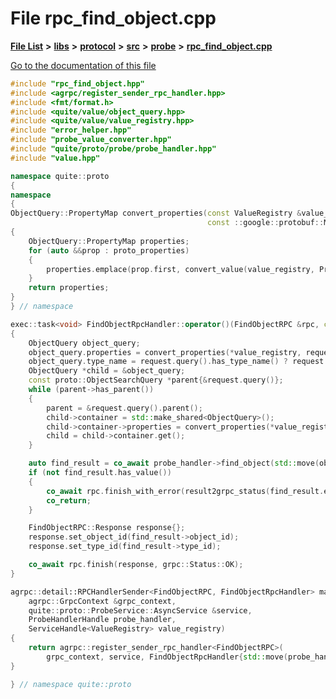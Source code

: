 

# File rpc\_find\_object.cpp

[**File List**](files.md) **>** [**libs**](dir_6719ab1f1f7655efc2fa43f7eb574fd1.md) **>** [**protocol**](dir_256d27db1e44b9b04d67f4c92d3fc698.md) **>** [**src**](dir_62c749a433f68b441b7c0425b5469d66.md) **>** [**probe**](dir_8a7b54f280cdd6b46c67f9938f379d86.md) **>** [**rpc\_find\_object.cpp**](rpc__find__object_8cpp.md)

[Go to the documentation of this file](rpc__find__object_8cpp.md)


```C++
#include "rpc_find_object.hpp"
#include <agrpc/register_sender_rpc_handler.hpp>
#include <fmt/format.h>
#include <quite/value/object_query.hpp>
#include <quite/value/value_registry.hpp>
#include "error_helper.hpp"
#include "probe_value_converter.hpp"
#include "quite/proto/probe/probe_handler.hpp"
#include "value.hpp"

namespace quite::proto
{
namespace
{
ObjectQuery::PropertyMap convert_properties(const ValueRegistry &value_registry,
                                            const ::google::protobuf::Map<std::string, Value> &proto_properties)
{
    ObjectQuery::PropertyMap properties;
    for (auto &&prop : proto_properties)
    {
        properties.emplace(prop.first, convert_value(value_registry, ProbeValueConverter{}, prop.second));
    }
    return properties;
}
} // namespace

exec::task<void> FindObjectRpcHandler::operator()(FindObjectRPC &rpc, const FindObjectRPC::Request &request)
{
    ObjectQuery object_query;
    object_query.properties = convert_properties(*value_registry, request.query().properties());
    object_query.type_name = request.query().has_type_name() ? request.query().type_name() : "";
    ObjectQuery *child = &object_query;
    const proto::ObjectSearchQuery *parent{&request.query()};
    while (parent->has_parent())
    {
        parent = &request.query().parent();
        child->container = std::make_shared<ObjectQuery>();
        child->container->properties = convert_properties(*value_registry, parent->properties());
        child = child->container.get();
    }

    auto find_result = co_await probe_handler->find_object(std::move(object_query));
    if (not find_result.has_value())
    {
        co_await rpc.finish_with_error(result2grpc_status(find_result.error()));
        co_return;
    }

    FindObjectRPC::Response response{};
    response.set_object_id(find_result->object_id);
    response.set_type_id(find_result->type_id);

    co_await rpc.finish(response, grpc::Status::OK);
}

agrpc::detail::RPCHandlerSender<FindObjectRPC, FindObjectRpcHandler> make_rpc_find_object(
    agrpc::GrpcContext &grpc_context,
    quite::proto::ProbeService::AsyncService &service,
    ProbeHandlerHandle probe_handler,
    ServiceHandle<ValueRegistry> value_registry)
{
    return agrpc::register_sender_rpc_handler<FindObjectRPC>(
        grpc_context, service, FindObjectRpcHandler{std::move(probe_handler), std::move(value_registry)});
}

} // namespace quite::proto
```



